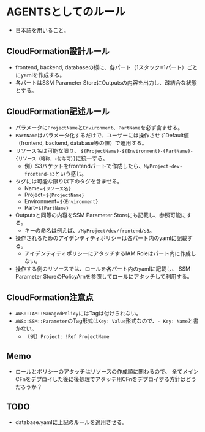 # AGENTSとしてのルール

* 日本語を用いること。

## CloudFormation設計ルール

* frontend, backend, databaseの様に、各パート（1スタック=1パート）ごとにyamlを作成する。
* 各パートはSSM Parameter StoreにOutputsの内容を出力し、疎結合な状態とする。

## CloudFormation記述ルール

* パラメータに`ProjectName`と`Environment`、`PartName`を必ず含ませる。
* `PartName`はパラメータ化するだけで、ユーザーには操作させずDefault値（frontend, backend, database等の値）で運用する。
* リソース名は可能な限り、
  `${ProjectName}-${Environment}-{PartName}-{リソース（略称、-付与可）}`に統一する。
  * 例）S3バケットをfrontendパートで作成したら、`MyProject-dev-frontend-s3`という感じ。
* タグには可能な限り以下のタグを含ませる。
  * Name=`{リソース名}`
  * Project=`${ProjectName}`
  * Environment=`${Environment}`
  * Part=`${PartName}`
* Outputsと同等の内容をSSM Parameter Storeにも記載し、参照可能にする。
  * キーの命名は例えば、`/MyProject/dev/frontend/s3`。
* 操作されるためのアイデンティティポリシーは各パート内のyamlに記載する。
  * アイデンティティポリシーにアタッチするIAM Roleはパート内に作成しない。
* 操作する側のリソースでは、ロールを各パート内のyamlに記載し、
  SSM Parameter StoreのPolicyArnを参照してロールにアタッチして利用する。

## CloudFormation注意点

* `AWS::IAM::ManagedPolicy`にはTagは付けられない。
* `AWS::SSM::Parameter`のTag形式は`Key: Value`形式なので、`- Key: Name`と書かない。
  * （例）`Project: !Ref ProjectName`

## Memo

* ロールとポリシーのアタッチはリソースの作成順に関わるので、
  全てメインCFnをデプロイした後に後処理でアタッチ用CFnをデプロイする方針はどうだろうか？

## TODO

* database.yamlに上記のルールを適用させる。